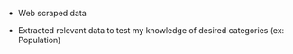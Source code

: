 - Web scraped data
  
- Extracted relevant data to test my knowledge of desired categories (ex: Population)
